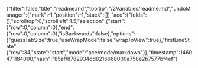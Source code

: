 {"filter":false,"title":"readme.md","tooltip":"/2Variables/readme.md","undoManager":{"mark":-1,"position":-1,"stack":[]},"ace":{"folds":[],"scrolltop":0,"scrollleft":1.5,"selection":{"start":{"row":0,"column":0},"end":{"row":0,"column":0},"isBackwards":false},"options":{"guessTabSize":true,"useWrapMode":false,"wrapToView":true},"firstLineState":{"row":34,"state":"start","mode":"ace/mode/markdown"}},"timestamp":1460471184000,"hash":"85aff8782934dd8216668000a758e2b7577bf4ef"}